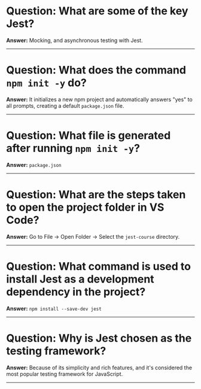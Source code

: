 # Question: What are some of the key Jest?

**Answer:** Mocking, and asynchronous testing with Jest.

---

# Question: What does the command `npm init -y` do?

**Answer:** It initializes a new npm project and automatically answers "yes" to all prompts, creating a default `package.json` file.

---

# Question: What file is generated after running `npm init -y`?

**Answer:** `package.json`

---

# Question: What are the steps taken to open the project folder in VS Code?

**Answer:** Go to File → Open Folder → Select the `jest-course` directory.

---

# Question: What command is used to install Jest as a development dependency in the project?

**Answer:** `npm install --save-dev jest`

---

# Question: Why is Jest chosen as the testing framework?

**Answer:** Because of its simplicity and rich features, and it's considered the most popular testing framework for JavaScript.

---
